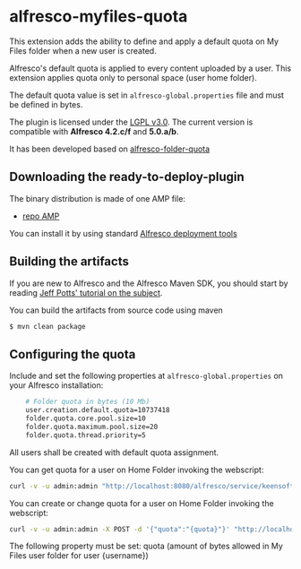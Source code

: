 alfresco-myfiles-quota
======================

This extension adds the ability to define and apply a default quota on My Files folder when a new user is created.

Alfresco's default quota is applied to every content uploaded by a user. This extension applies quota only to personal space (user home folder).

The default quota value is set in ```alfresco-global.properties``` file and must be defined in bytes.

The plugin is licensed under the [LGPL v3.0](http://www.gnu.org/licenses/lgpl-3.0.html). The current version is compatible with **Alfresco 4.2.c/f** and **5.0.a/b**.

It has been developed based on [alfresco-folder-quota](https://code.google.com/p/alfresco-folder-quota/)

Downloading the ready-to-deploy-plugin
--------------------------------------
The binary distribution is made of one AMP file:

* [repo AMP](https://github.com/keensoft/alfresco-myfiles-quota/blob/master/dist/my-files-quota.amp?raw=true)

You can install it by using standard [Alfresco deployment tools](http://docs.alfresco.com/community/tasks/dev-extensions-tutorials-simple-module-install-amp.html)

Building the artifacts
----------------------
If you are new to Alfresco and the Alfresco Maven SDK, you should start by reading [Jeff Potts' tutorial on the subject](http://ecmarchitect.com/alfresco-developer-series-tutorials/maven-sdk/tutorial/tutorial.html).

You can build the artifacts from source code using maven
```sh
$ mvn clean package
```

Configuring the quota
---------------------
Include and set the following properties at ```alfresco-global.properties``` on your Alfresco installation:
```sh
	# Folder quota in bytes (10 Mb)
	user.creation.default.quota=10737418
	folder.quota.core.pool.size=10
	folder.quota.maximum.pool.size=20
	folder.quota.thread.priority=5
```

All users shall be created with default quota assignment.

You can get quota for a user on Home Folder invoking the webscript: 
```sh
curl -v -u admin:admin "http://localhost:8080/alfresco/service/keensoft/myfiles/quota/{username}"
```

You can create or change quota for a user on Home Folder invoking the webscript:
```sh
curl -v -u admin:admin -X POST -d '{"quota":"{quota}"}' "http://localhost:8080/alfresco/service/keensoft/myfiles/quota/{username}" 
```
The following property must be set: quota (amount of bytes allowed in My Files user folder for user {username})